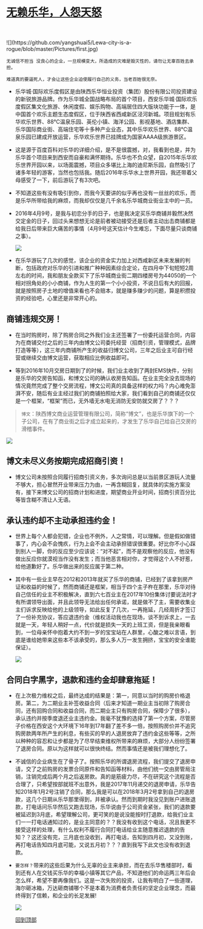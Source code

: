 [无赖乐华，人怨天怒](https://weibo.com/ttarticle/p/show?id=2309404230908143095256#_0)
=====
<br>
<br>
![](https://github.com/yangshuai5/Lewa-city-is-a-rogue/blob/master/Pictures/first.jpg)

`无诚信不担当 没良心的企业，一旦规模变大，所造成的灾难是毁灭性的，请勿让无辜百姓去承担。`

`难道真的要逼死人，才会让这些企业迫使履行自己的义务，当老百姓很无奈。`

* 乐华城·国际欢乐度假区是由陕西乐华恒业投资（集团）股份有限公司投资建设的新锐旅游品牌。作为乐华城全国战略布局的首个项目，西安乐华城·国际欢乐度假区集文化旅游、休闲度假、娱乐购物、高端居住四大版块功能于一体，是中国首个欢乐主题生态度假区，位于陕西省西咸新区泾河新城。项目规划有乐华欢乐世界、88℃温泉乐园、英伦小镇、海洋公园、影视基地、酒店集群、乐华国际商业街、高端住宅等十多种产业业态，其中乐华欢乐世界、88℃温泉乐园已建成开放运营，乐华欢乐世界已挂牌成为国家AAAA级旅游景区。

* 这是源于百度百科对乐华的详细介绍，是不是很震撼，对，我看到也是，并为乐华首个项目来到西安而自豪和满怀期待。乐华也不负众望，自2015年乐华欢乐世界开园以来，以场面震撼，项目众多堪比上海的迪尼斯乐园，自然吸引了诸多年轻的游客，当然也包括我。随后2016年乐华水上世界开园，我还带着父母感受了一下，前后游玩了有3次吧。

* 不知道这些有没有吸引到你，而我今天要讲的似乎再也没有一丝丝的欢乐，而是乐华所带给我的麻烦，而我却仅仅是几千余名乐华城商业街业主中的一员。

* 2016年4月9号，是我与初恋分手的日子，也是我决定买乐华商铺并毅然决然交定金的日子，回过头来想想无论是前者被动接受还是后者主动出击商铺都是给我日后带来巨大痛苦的事情（4月9号这天估计今生难忘，下面尽量只谈商铺之事）。
   
   ![](https://github.com/yangshuai5/Lewa-city-is-a-rogue/blob/master/Pictures/two.jpg)

* 在乐华游玩了几次的感觉，该企业的资金实力加上对西咸新区未来发展的判断，包括政府对乐华的引进和推广种种因素综合定论，在四月中下旬短短2周左右的时间，我和朋友全款买下了乐华城商业街二期四楼房号为44050的一个相对拐角处的小小商铺，作为人生的第一个小小投资，不说日后有大的回报，就是按照房子土地的增值来看也不会赔本，就是赚多赚少的问题，算是积攒投资的经验吧，心里还是非常开心的。
   
商铺违规交房！
-----
* 在当时购房时，除了购房合同之外我们业主还签署了一份委托运营合同，内容为在商铺交付之后的三年内由博文公司委托经营（招商引资，管理模式，品牌打造等等），这三年内商铺所产生的收益归博文公司，三年之后业主可自行经营或继续交由博文运营，获取相应比例收益即可。

* 等到2016年10月交房日期到了的时候，我们业主收到了两封EMS快件，分别是乐华的交房告知函，和博文公司的确认收房告知函。在业主完全没去现场的情况竟然完成了整个交房流程，博文公司真的具备这样的权力吗？内心难免澎湃不安，随后有业主经过我们的商铺拍照给大家，我们看到自己的商铺还仅仅是一个框架，“框架”而已，无外墙无水电无消防无安防就交房了？？？

>`博文`：陕西博文商业运营管理有限公司，简称“博文”，也是乐华旗下的一个子公司，在有了商业街之后才成立起来的，才发生了乐华自己给自己交房的滑稽事件。<br>

   ![](https://github.com/yangshuai5/Lewa-city-is-a-rogue/blob/master/Pictures/three.jpg)

博文未尽义务按期完成招商引资！
-----
* 博文公司未按照合同履行招商引资义务，多次询问总是以当前景区游玩人流量不够大，担心冒然开业带来压力为由，一再含糊回复，就具体的实施方案没有，接下来博文公司的招商计划和进度，期望商业开业时间，招商引资百分比等皆含糊不清让人无语。

承认违约却不主动承担违约金！
-----
* 世界上每个人都会犯错，企业也不例外，人之常情，可以理解。但是假如做错事了，内心会不会愧疚，行为上会不会主动承担错误很重要。好比你不小心踩到别人一脚，你的反应至少应该说：“对不起”，而不是观察他的反应，他没有做出反应你就漠视当作没有发生；而当他恶言相对你，才觉得这个人不好惹，给他道歉好了。乐华做出来的反应属于第二种。

* 其中有一些业主早在2012和2013年就买了乐华的商铺，已经到了该拿到房产证和收益的时候了，然而商铺还是框架，相当于四个主子杵在那里，乐华对待自己信任的业主不积极解决，直到六七百业主在2017年10份集体讨要说法时才有所谓领导出面，并且此领导无法给出任何承诺，就是做不了主，需要收集业主们诉求反映给他的上级领导，如此反复了几次，一再拖延，几经周折才签订了一份补充协议，答应退违约金（维权活动我也在现场，谈不到诉求上，一去就是一天，年轻人稍好一点，代价就是损失一天的上班工资，但是我亲眼看到，一位母亲怀中抱着大约不到一岁的宝宝站在人群里，心酸之难以言语，到底是谁给她带来这些本不该承受的，那么多人万一发生拥挤，宝宝的安全谁能保证）。
    
   ![](https://github.com/yangshuai5/Lewa-city-is-a-rogue/blob/master/Pictures/four.jpg)

合同白字黑字，退款和违约金却肆意拖延！
-----
* 在上次极力维权之后，最终达成的结果是：第一，同意以当时的购房价格退房。第二，为二期业主补签收益合同（后来才知道一期业主当初除了购房合同，还有回购合同和收益合同，而二期业主只有购房合同，保障少了很多），承认违约并按季度退还业主违约金。我毫不犹豫的选择了第一个方案，尽管房子价格在西安这个大环境下16年到17年翻了差不多一倍，按照购房价并不追究购房款两年所产生的利息，有些买的早的人退房放弃了违约金这些等等，之所以种种的容忍和让步都是为了尽早结束维权所带来的麻烦，大部分人纷纷签署了退房合同。原以为这样就可以很快终结。然而事情还是被我们理想化了。

* 不诚信的企业病生在了骨子了。按照乐华的所谓退房流程，我们提交了退房申请，交了之前购房的发票合同原件和告知函等材料，由他们统一交由房管局注销，注销完成后两个月之后返房款。真的是筋疲力尽，不在研究这个流程是否合理了，只希望按部就班不出意外，我是2017年11月递交的退房申请，乐华告知2018年1月2号注销了合同，那么我是可以在2018年3月2号拿到自己的退房款，这几个日期从乐华那里得到，并被承认。然而到期时我没见到账户进账退款，打电话问乐华然后又跑去现场，乐华说由于公司资金紧张，我们的退款要被延迟到3月底，希望理解公司，更可笑的是说没能按时打退款，给我们业主们一一打电话通知过的，是业主同意的？？我没有收到这个电话，况且我更不接受这样的处理，有什么权利不履行合同打电话给业主随意推迟退款的告知？？这还没有完，三月底也没收到，再打电话，告知到四月初，又没到账，再打电话告知四月底可能，又说五月初？？？直到我写下此文也没有收到退款。

* `要怎样？`带来的这些后果为什么无辜的业主来承担，而在去乐华售楼部时，看到还有人在交钱买乐华的幸福小镇等其它产品，不知道他们的命运两三年后会怎么样，希望不要再像我们。这是一次失败的投资，让我有明白了一些道理，海尔砸冰箱，万达砸商铺哪个不是本着为消费者负责任的坚定企业理念，而最终得到了信赖，和企业的长足发展!
    
   ![](https://github.com/yangshuai5/Lewa-city-is-a-rogue/blob/master/Pictures/five.jpg)


   [回到顶部](#readme)
